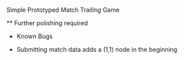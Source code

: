 Simple Prototyped Match Trailing Game

** Further polishing required

* Known Bugs
- Submitting match data adds a (1,1) node in the beginning

